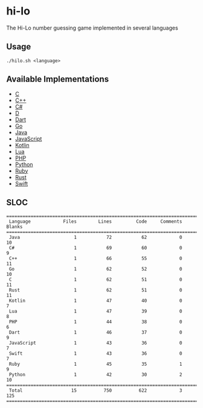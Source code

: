 # hi-lo

The Hi-Lo number guessing game implemented in several languages

## Usage

```
./hilo.sh <language>
```

## Available Implementations

- [C](https://github.com/Maxgy/hi-lo/blob/main/c/hilo.c)
- [C\+\+](https://github.com/Maxgy/hi-lo/blob/main/cxx/hilo.cxx)
- [C#](https://github.com/Maxgy/hi-lo/blob/main/c-sharp/Program.cs)
- [D](https://github.com/Maxgy/hi-lo/blob/main/d/hilo.d)
- [Dart](https://github.com/Maxgy/hi-lo/blob/main/dart/hilo.dart)
- [Go](https://github.com/Maxgy/hi-lo/blob/main/go/hilo.go)
- [Java](https://github.com/Maxgy/hi-lo/blob/main/java/hilo.java)
- [JavaScript](https://github.com/Maxgy/hi-lo/blob/main/js/hilo.js)
- [Kotlin](https://github.com/Maxgy/hi-lo/blob/main/js/Hilo.kt)
- [Lua](https://github.com/Maxgy/hi-lo/blob/main/lua/hilo.lua)
- [PHP](https://github.com/Maxgy/hi-lo/blob/main/php/hilo.php)
- [Python](https://github.com/Maxgy/hi-lo/blob/main/python/hilo.py)
- [Ruby](https://github.com/Maxgy/hi-lo/blob/main/ruby/hilo.rb)
- [Rust](https://github.com/Maxgy/hi-lo/blob/main/rust/src/main.rs)
- [Swift](https://github.com/Maxgy/hi-lo/blob/main/swift/hilo.swift)

## SLOC

```
===============================================================================
 Language            Files        Lines         Code     Comments       Blanks
===============================================================================
 Java                    1           72           62            0           10
 C#                      1           69           60            0            9
 C++                     1           66           55            0           11
 Go                      1           62           52            0           10
 C                       1           62           51            0           11
 Rust                    1           62           51            0           11
 Kotlin                  1           47           40            0            7
 Lua                     1           47           39            0            8
 PHP                     1           44           38            0            6
 Dart                    1           46           37            0            9
 JavaScript              1           43           36            0            7
 Swift                   1           43           36            0            7
 Ruby                    1           45           35            1            9
 Python                  1           42           30            2           10
===============================================================================
 Total                  15          750          622            3          125
===============================================================================
```
